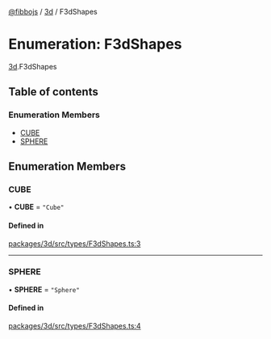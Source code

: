 [@fibbojs](/api/index)  / [3d](/api/modules/3d_src) / F3dShapes

# Enumeration: F3dShapes

[3d](/api/modules/3d_src).F3dShapes

## Table of contents

### Enumeration Members

- [CUBE](3d_src.F3dShapes.md#cube)
- [SPHERE](3d_src.F3dShapes.md#sphere)

## Enumeration Members

### CUBE

• **CUBE** = ``"Cube"``

#### Defined in

[packages/3d/src/types/F3dShapes.ts:3](https://github.com/fibbojs/fibbo/blob/0d3489d2e4ad78e4ea66790ef822964befd36906/packages/3d/src/types/F3dShapes.ts#L3)

___

### SPHERE

• **SPHERE** = ``"Sphere"``

#### Defined in

[packages/3d/src/types/F3dShapes.ts:4](https://github.com/fibbojs/fibbo/blob/0d3489d2e4ad78e4ea66790ef822964befd36906/packages/3d/src/types/F3dShapes.ts#L4)
